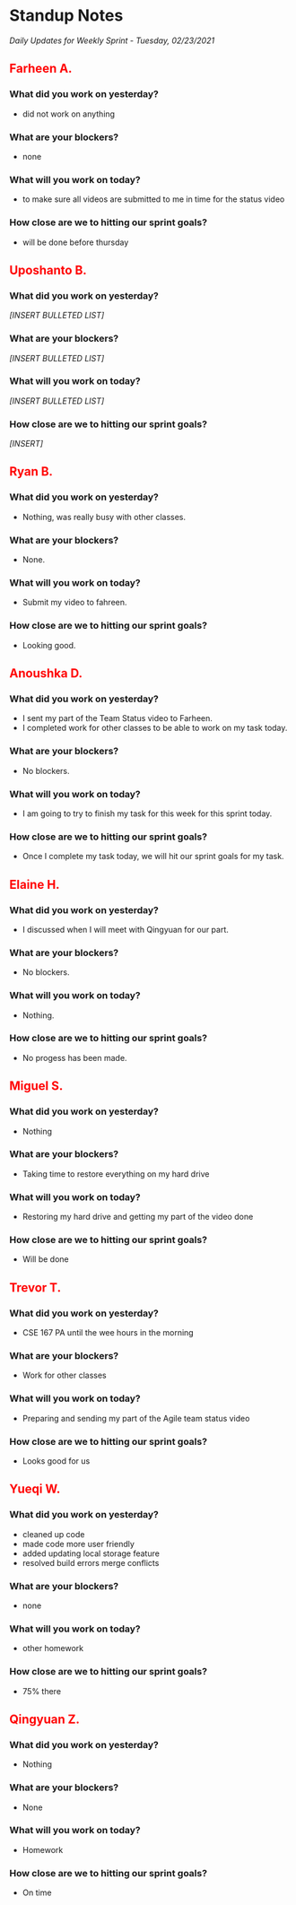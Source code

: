 # Standup Notes
*Daily Updates for Weekly Sprint - Tuesday, 02/23/2021*

## <span style="color: red;">Farheen A.</span> 

### What did you work on yesterday?
- did not work on anything

### What are your blockers?
- none

### What will you work on today?
- to make sure all videos are submitted to me in time for the status video

### How close are we to hitting our sprint goals?
- will be done before thursday

## <span style="color: red;">Uposhanto B.</span> 

### What did you work on yesterday?
*[INSERT BULLETED LIST]*

### What are your blockers?
*[INSERT BULLETED LIST]*

### What will you work on today?
*[INSERT BULLETED LIST]*

### How close are we to hitting our sprint goals?
*[INSERT]*

## <span style="color: red;">Ryan B.</span>

### What did you work on yesterday?
- Nothing, was really busy with other classes.

### What are your blockers?
- None.

### What will you work on today?
- Submit my video to fahreen.

### How close are we to hitting our sprint goals?
- Looking good.

## <span style="color: red;">Anoushka D.</span>

### What did you work on yesterday?
- I sent my part of the Team Status video to Farheen.
- I completed work for other classes to be able to work on my task today.

### What are your blockers?
- No blockers.

### What will you work on today?
- I am going to try to finish my task for this week for this sprint today.

### How close are we to hitting our sprint goals?
- Once I complete my task today, we will hit our sprint goals for my task.

## <span style="color: red;">Elaine H.</span>

### What did you work on yesterday?
- I discussed when I will meet with Qingyuan for our part. 

### What are your blockers?
- No blockers.

### What will you work on today?
- Nothing.

### How close are we to hitting our sprint goals?
- No progess has been made. 

## <span style="color: red;">Miguel S.</span>

### What did you work on yesterday?
- Nothing

### What are your blockers?
- Taking time to restore everything on my hard drive

### What will you work on today?
- Restoring my hard drive and getting my part of the video done

### How close are we to hitting our sprint goals?
- Will be done

## <span style="color: red;">Trevor T.</span>

### What did you work on yesterday?
- CSE 167 PA until the wee hours in the morning

### What are your blockers?
- Work for other classes

### What will you work on today?
- Preparing and sending my part of the Agile team status video

### How close are we to hitting our sprint goals?
- Looks good for us

## <span style="color: red;">Yueqi W.</span>

### What did you work on yesterday?
- cleaned up code
- made code more user friendly
- added updating local storage feature
- resolved build errors merge conflicts

### What are your blockers?
- none

### What will you work on today?
- other homework

### How close are we to hitting our sprint goals?
- 75% there

## <span style="color: red;">Qingyuan Z.</span>

### What did you work on yesterday?
- Nothing

### What are your blockers?
- None

### What will you work on today?
- Homework

### How close are we to hitting our sprint goals?
- On time

